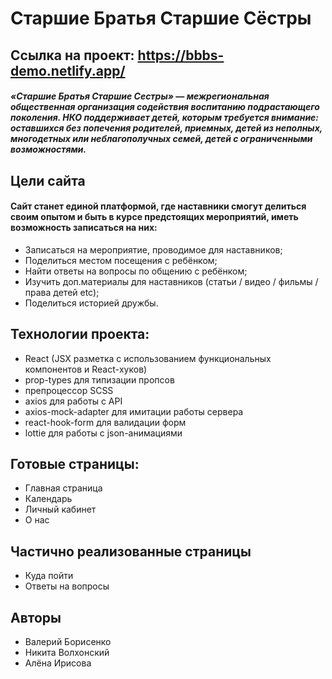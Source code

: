 # Старшие Братья Старшие Сёстры

## Ссылка на проект: https://bbbs-demo.netlify.app/


##### «Старшие Братья Старшие Сестры» — межрегиональная общественная организация содействия воспитанию подрастающего поколения. НКО поддерживает детей, которым требуется внимание: оставшихся без попечения родителей, приемных, детей из неполных, многодетных или неблагополучных семей, детей с ограниченными возможностями.

## Цели сайта

#### Сайт станет единой платформой, где наставники смогут делиться своим опытом и быть в курсе предстоящих мероприятий, иметь возможность записаться на них:

- Записаться на мероприятие, проводимое для наставников;
- Поделиться местом посещения с ребёнком;
- Найти ответы на вопросы по общению с ребёнком;
- Изучить доп.материалы для наставников (статьи / видео / фильмы / права детей etc);
- Поделиться историей дружбы.

## Технологии проекта:
- React (JSX разметка с использованием функциональных компонентов и React-хуков)
- prop-types для типизации пропсов
- препроцессор SCSS
- axios для работы с API
- axios-mock-adapter для имитации работы сервера
- react-hook-form для валидации форм
- lottie для работы с json-анимациями

## Готовые страницы:
- Главная страница
- Календарь
- Личный кабинет
- О нас

## Частично реализованные страницы
- Куда пойти
- Ответы на вопросы

## Авторы
- Валерий Борисенко
- Никита Волхонский
- Алёна Ирисова